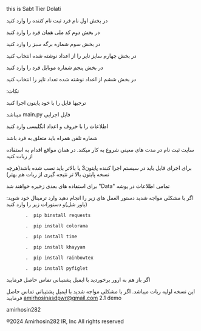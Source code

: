 this is Sabt Tier Dolati



در بخش اول نام فرد ثبت نام کننده را وارد کنید

در بخش دوم کد ملی همان فرد را وارد کنید

در بخش سوم شماره برگه سبز را وارد کنید 

در بخش چهارم سایز تایر را از اعداد نوشته شده انتخاب کنید

در بخش پنجم شماره موبایل فرد را وارد کنید

در بخش ششم از اعداد نوشته شده تعداد تایر را انتخاب کنید


:نکات

ترجیها فایل را با خود پایتون اجرا کنید

میباشد main.py فایل اجرایی

اطلاعات را با حروف و اعداد انگلیسی وارد کنید

 شماره تلفن همراه باید متعلق به فرد باشد

سایت ثبت نام در مدت های معینی شروع به کار میکند. در همان مواقع اقدام به استفاده از ربات کنید

برای اجرای فایل باید در سیستم اجرا کننده پایتون3 یا بالاتر باید نصب شده باشد(هرچه نسخه پایتون بالا تر نتیجه گیری از ربات هم بهتر)

برای استفاده های بعدی زخیره خواهند شد "Data" تمامی اطلاعات در پوشه

:اگر با مشکلی مواجه شدید دستور العمل های زیر را انجام دهید
وارد ترمینال خود شوید (پاور شل)و دستورات زیر را وارد کنید




           .  pip binstall requests
           
           .  pip install colorama
           
           .  pip install time
           
           .  pip install khayyam
           
           .  pip install rainbowtex
           
           .  pip install pyfiglet
اگر باز هم به ارور برخوردید با ایمیل پشتیبانی تماس حاصل فرمایید



این نسخه اولیه ربات میباشد. اگر با مشکلی مواجه شدید با ایمیل پشتیبانی تماس حاصل فرمایید
amirhosinasdpwr@gmail.com
2.1 demo




amirhosin282

®2024 Amirhosin282 IR, Inc All rights reserved
